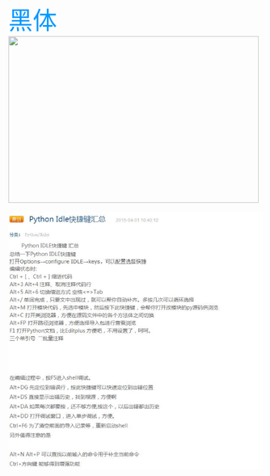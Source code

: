 <font color=#0099ff size=12 face="黑体">黑体</font>
<img src="http://pic15.photophoto.cn/20100615/0006019058815826_b.jpg"  height="330" width="495">

![1](https://github.com/ZGG2016/test/blob/master/IDLE%20%E5%BF%AB%E6%8D%B7%E9%94%AE.jpg?raw=true)


